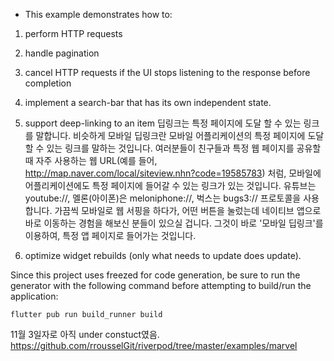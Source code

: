 - This example demonstrates how to:

1. perform HTTP requests
2. handle pagination
3. cancel HTTP requests if the UI stops listening to the response before completion
4. implement a search-bar that has its own independent state.
5. support deep-linking to an item
    딥링크는 특정 페이지에 도달 할 수 있는 링크를 말합니다. 비슷하게 모바일 딥링크란 모바일 어플리케이션의 특정 페이지에 도달 할 수 있는 링크를 말하는 것입니다. 여러분들이 친구들과 특정 웹 페이지를 공유할 때 자주 사용하는 웹 URL(예를 들어, http://map.naver.com/local/siteview.nhn?code=19585783) 처럼, 모바일에 어플리케이션에도 특정 페이지에 들어갈 수 있는 링크가 있는 것입니다. 
    유튜브는 youtube://, 멜론(아이폰)은 meloniphone://, 벅스는 bugs3:// 프로토콜을 사용합니다. 가끔씩 모바일로 웹 서핑을 하다가, 어떤 버튼을 눌렀는데 네이티브 앱으로 바로 이동하는 경험을 해보신 분들이 있으실 겁니다. 그것이 바로 '모바일 딥링크'를 이용하여, 특정 앱 페이지로 들어가는 것입니다.

6. optimize widget rebuilds (only what needs to update does update).

Since this project uses freezed for code generation, be sure to run the generator with the following command before attempting to build/run the application:
```
flutter pub run build_runner build
```

11월 3일자로 아직 under constuct였음. 
https://github.com/rrousselGit/riverpod/tree/master/examples/marvel